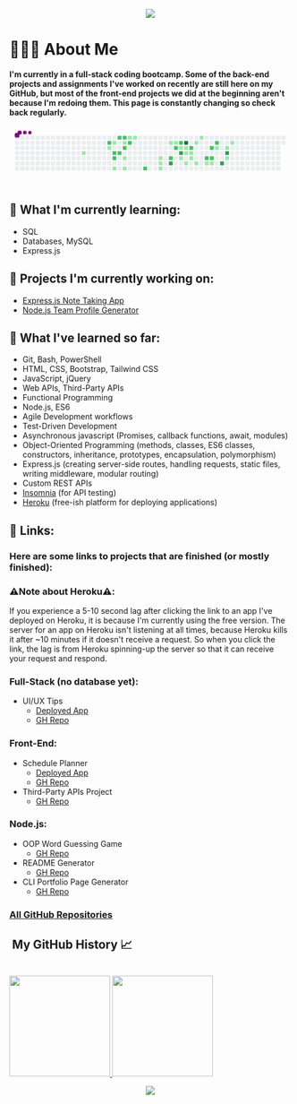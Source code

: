 <p align="center">
  <img src="https://capsule-render.vercel.app/api?&animation=fadeIn&type=waving&color=0:2BC2D2,100:060621&height=200"/>
</p>
<!-- 
<h1 align="center">
  
</h1> -->



# 👨🏻‍💻 About Me

<b>I'm currently in a full-stack coding bootcamp. Some of the back-end projects and assignments I've worked on recently are still here on my GitHub, but most of the front-end projects we did at the beginning aren't because I'm redoing them. This page is constantly changing so check back regularly.
</b>

<svg viewBox="-16 -32 880 192" width="880" height="192" xmlns="http://www.w3.org/2000/svg"><desc>Generated with https://github.com/Platane/snk</desc><style>@keyframes c0{6.93%{fill:var(--c1)}6.95%,to{fill:var(--ce)}}@keyframes c1{57.13%{fill:var(--c2)}57.15%,to{fill:var(--ce)}}@keyframes c2{9.38%{fill:var(--c1)}9.4%,to{fill:var(--ce)}}@keyframes c3{10.19%{fill:var(--c1)}10.21%,to{fill:var(--ce)}}@keyframes c4{58.36%{fill:var(--c2)}58.38%,to{fill:var(--ce)}}@keyframes c5{61.21%{fill:var(--c2)}61.23%,to{fill:var(--ce)}}@keyframes c6{17.13%{fill:var(--c1)}17.15%,to{fill:var(--ce)}}@keyframes c7{55.91%{fill:var(--c2)}55.93%,to{fill:var(--ce)}}@keyframes c8{58.77%{fill:var(--c2)}58.79%,to{fill:var(--ce)}}@keyframes c9{55.5%{fill:var(--c2)}55.52%,to{fill:var(--ce)}}@keyframes ca{54.28%{fill:var(--c1)}54.3%,to{fill:var(--ce)}}@keyframes cb{59.58%{fill:var(--c2)}59.6%,to{fill:var(--ce)}}@keyframes cc{15.5%{fill:var(--c1)}15.52%,to{fill:var(--ce)}}@keyframes cd{16.32%{fill:var(--c1)}16.34%,to{fill:var(--ce)}}@keyframes ce{12.64%{fill:var(--c1)}12.66%,to{fill:var(--ce)}}@keyframes cf{54.68%{fill:var(--c2)}54.7%,to{fill:var(--ce)}}@keyframes cg{13.05%{fill:var(--c1)}13.07%,to{fill:var(--ce)}}@keyframes ch{64.48%{fill:var(--c2)}64.5%,to{fill:var(--ce)}}@keyframes ci{21.62%{fill:var(--c1)}21.64%,to{fill:var(--ce)}}@keyframes cj{21.21%{fill:var(--c1)}21.23%,to{fill:var(--ce)}}@keyframes ck{23.26%{fill:var(--c1)}23.28%,to{fill:var(--ce)}}@keyframes cl{42.44%{fill:var(--c1)}42.46%,to{fill:var(--ce)}}@keyframes cm{67.34%{fill:var(--c2)}67.36%,to{fill:var(--ce)}}@keyframes cn{82.44%{fill:var(--c3)}82.46%,to{fill:var(--ce)}}@keyframes co{42.03%{fill:var(--c1)}42.05%,to{fill:var(--ce)}}@keyframes cp{68.56%{fill:var(--c2)}68.58%,to{fill:var(--ce)}}@keyframes cq{46.52%{fill:var(--c2)}46.54%,to{fill:var(--ce)}}@keyframes cr{46.11%{fill:var(--c1)}46.13%,to{fill:var(--ce)}}@keyframes cs{80.81%{fill:var(--c3)}80.83%,to{fill:var(--ce)}}@keyframes ct{28.15%{fill:var(--c1)}28.17%,to{fill:var(--ce)}}@keyframes cu{85.3%{fill:var(--c4)}85.32%,to{fill:var(--ce)}}@keyframes cv{45.7%{fill:var(--c1)}45.72%,to{fill:var(--ce)}}@keyframes cw{27.34%{fill:var(--c1)}27.36%,to{fill:var(--ce)}}@keyframes cx{25.7%{fill:var(--c1)}25.72%,to{fill:var(--ce)}}@keyframes cy{69.79%{fill:var(--c2)}69.81%,to{fill:var(--ce)}}@keyframes cz{26.93%{fill:var(--c1)}26.95%,to{fill:var(--ce)}}@keyframes c10{26.52%{fill:var(--c1)}26.54%,to{fill:var(--ce)}}@keyframes c11{39.58%{fill:var(--c1)}39.6%,to{fill:var(--ce)}}@keyframes c12{29.79%{fill:var(--c1)}29.81%,to{fill:var(--ce)}}@keyframes c13{38.77%{fill:var(--c1)}38.79%,to{fill:var(--ce)}}@keyframes c14{74.28%{fill:var(--c2)}74.3%,to{fill:var(--ce)}}@keyframes c15{30.6%{fill:var(--c1)}30.62%,to{fill:var(--ce)}}@keyframes c16{71.42%{fill:var(--c2)}71.44%,to{fill:var(--ce)}}@keyframes c17{73.87%{fill:var(--c2)}73.89%,to{fill:var(--ce)}}@keyframes c18{31.01%{fill:var(--c1)}31.03%,to{fill:var(--ce)}}@keyframes c19{72.23%{fill:var(--c2)}72.25%,to{fill:var(--ce)}}@keyframes c1a{35.91%{fill:var(--c1)}35.93%,to{fill:var(--ce)}}@keyframes c1b{75.91%{fill:var(--c3)}75.93%,to{fill:var(--ce)}}@keyframes c1c{35.09%{fill:var(--c1)}35.11%,to{fill:var(--ce)}}@keyframes c1d{77.13%{fill:var(--c3)}77.15%,to{fill:var(--ce)}}@keyframes c1e{32.64%{fill:var(--c1)}32.66%,to{fill:var(--ce)}}@keyframes c1f{34.28%{fill:var(--c1)}34.3%,to{fill:var(--ce)}}@keyframes u0{6.93%{transform:scale(0,1)}6.95%,9.38%{transform:scale(.03,1)}10.19%,9.4%{transform:scale(.07,1)}10.21%,12.64%{transform:scale(.1,1)}12.66%,13.05%{transform:scale(.14,1)}13.07%,15.5%{transform:scale(.17,1)}15.52%,16.32%{transform:scale(.21,1)}16.34%,17.13%{transform:scale(.24,1)}17.15%,21.21%{transform:scale(.28,1)}21.23%,21.62%{transform:scale(.31,1)}21.64%,23.26%{transform:scale(.34,1)}23.28%,25.7%{transform:scale(.38,1)}25.72%,26.52%{transform:scale(.41,1)}26.54%,26.93%{transform:scale(.45,1)}26.95%,27.34%{transform:scale(.48,1)}27.36%,28.15%{transform:scale(.52,1)}28.17%,29.79%{transform:scale(.55,1)}29.81%,30.6%{transform:scale(.59,1)}30.62%,31.01%{transform:scale(.62,1)}31.03%,32.64%{transform:scale(.66,1)}32.66%,34.28%{transform:scale(.69,1)}34.3%,35.09%{transform:scale(.72,1)}35.11%,35.91%{transform:scale(.76,1)}35.93%,38.77%{transform:scale(.79,1)}38.79%,39.58%{transform:scale(.83,1)}39.6%,42.03%{transform:scale(.86,1)}42.05%,42.44%{transform:scale(.9,1)}42.46%,45.7%{transform:scale(.93,1)}45.72%,46.11%{transform:scale(.97,1)}46.13%,to{transform:scale(1,1)}}@keyframes u1{46.52%{transform:scale(0,1)}46.54%,to{transform:scale(1,1)}}@keyframes u2{54.28%{transform:scale(0,1)}54.3%,to{transform:scale(1,1)}}@keyframes u3{54.68%{transform:scale(0,1)}54.7%,55.5%{transform:scale(.06,1)}55.52%,55.91%{transform:scale(.13,1)}55.93%,57.13%{transform:scale(.19,1)}57.15%,58.36%{transform:scale(.25,1)}58.38%,58.77%{transform:scale(.31,1)}58.79%,59.58%{transform:scale(.38,1)}59.6%,61.21%{transform:scale(.44,1)}61.23%,64.48%{transform:scale(.5,1)}64.5%,67.34%{transform:scale(.56,1)}67.36%,68.56%{transform:scale(.63,1)}68.58%,69.79%{transform:scale(.69,1)}69.81%,71.42%{transform:scale(.75,1)}71.44%,72.23%{transform:scale(.81,1)}72.25%,73.87%{transform:scale(.88,1)}73.89%,74.28%{transform:scale(.94,1)}74.3%,to{transform:scale(1,1)}}@keyframes u4{75.91%{transform:scale(0,1)}75.93%,77.13%{transform:scale(.25,1)}77.15%,80.81%{transform:scale(.5,1)}80.83%,82.44%{transform:scale(.75,1)}82.46%,to{transform:scale(1,1)}}@keyframes u5{85.3%{transform:scale(0,1)}85.32%,to{transform:scale(1,1)}}@keyframes s0{0%,99.59%{transform:translate(0,-16px)}.41%{transform:translate(0,0)}5.71%{transform:translate(208px,0)}6.94%{transform:translate(208px,48px)}8.98%{transform:translate(288px,48px)}9.39%{transform:translate(288px,32px)}60.41%,9.8%{transform:translate(304px,32px)}11.02%,52.65%{transform:translate(304px,-16px)}12.24%,51.43%{transform:translate(352px,-16px)}12.65%,51.02%,55.1%{transform:translate(352px,0)}13.06%,50.61%{transform:translate(368px,0)}13.88%{transform:translate(368px,32px)}14.29%{transform:translate(352px,32px)}14.69%{transform:translate(352px,48px)}15.1%,59.18%{transform:translate(336px,48px)}16.33%{transform:translate(336px,96px)}17.14%{transform:translate(304px,96px)}17.55%{transform:translate(304px,80px)}21.22%,22.86%{transform:translate(448px,80px)}21.63%{transform:translate(448px,64px)}22.04%,66.94%{transform:translate(464px,64px)}22.45%{transform:translate(464px,80px)}23.27%{transform:translate(448px,96px)}25.31%{transform:translate(528px,96px)}26.12%,27.76%,44.9%{transform:translate(528px,64px)}26.53%{transform:translate(544px,64px)}26.94%{transform:translate(544px,48px)}27.35%{transform:translate(528px,48px)}28.16%{transform:translate(512px,64px)}28.57%{transform:translate(512px,80px)}31.43%{transform:translate(624px,80px)}31.84%{transform:translate(624px,64px)}33.06%{transform:translate(672px,64px)}34.29%{transform:translate(672px,16px)}34.69%{transform:translate(656px,16px)}35.1%{transform:translate(656px,32px)}35.92%,71.84%{transform:translate(624px,32px)}36.33%{transform:translate(624px,48px)}37.14%{transform:translate(592px,48px)}38.37%{transform:translate(592px,0)}39.18%{transform:translate(560px,0)}39.59%{transform:translate(560px,16px)}40%{transform:translate(544px,16px)}40.41%{transform:translate(544px,0)}41.63%{transform:translate(496px,0)}42.04%{transform:translate(496px,16px)}42.45%{transform:translate(480px,16px)}43.27%,81.63%{transform:translate(480px,48px)}43.67%{transform:translate(496px,48px)}44.08%,67.76%{transform:translate(496px,64px)}45.71%{transform:translate(528px,32px)}46.12%{transform:translate(512px,32px)}46.53%{transform:translate(512px,16px)}50.2%{transform:translate(368px,16px)}53.47%,57.55%{transform:translate(304px,16px)}54.69%{transform:translate(352px,16px)}56.73%{transform:translate(288px,0)}57.14%{transform:translate(288px,16px)}58.37%{transform:translate(304px,48px)}59.59%{transform:translate(336px,32px)}61.22%{transform:translate(304px,64px)}63.67%{transform:translate(400px,64px)}64.49%{transform:translate(400px,96px)}66.12%{transform:translate(464px,96px)}68.57%{transform:translate(496px,32px)}72.24%{transform:translate(624px,16px)}72.65%{transform:translate(608px,16px)}73.88%{transform:translate(608px,64px)}74.29%{transform:translate(592px,64px)}74.69%{transform:translate(592px,80px)}76.33%{transform:translate(656px,80px)}77.14%{transform:translate(656px,48px)}82.45%{transform:translate(480px,80px)}83.67%{transform:translate(528px,80px)}85.31%{transform:translate(528px,16px)}97.14%{transform:translate(64px,16px)}97.55%{transform:translate(64px,0)}97.96%{transform:translate(48px,0)}98.37%{transform:translate(48px,-16px)}}@keyframes s1{0%,99.59%{transform:translate(16px,-16px)}.41%{transform:translate(0,-16px)}.82%{transform:translate(0,0)}6.12%{transform:translate(208px,0)}7.35%{transform:translate(208px,48px)}9.39%{transform:translate(288px,48px)}9.8%{transform:translate(288px,32px)}10.2%,60.82%{transform:translate(304px,32px)}11.43%,53.06%{transform:translate(304px,-16px)}12.65%,51.84%{transform:translate(352px,-16px)}13.06%,51.43%,55.51%{transform:translate(352px,0)}13.47%,51.02%{transform:translate(368px,0)}14.29%{transform:translate(368px,32px)}14.69%{transform:translate(352px,32px)}15.1%{transform:translate(352px,48px)}15.51%,59.59%{transform:translate(336px,48px)}16.73%{transform:translate(336px,96px)}17.55%{transform:translate(304px,96px)}17.96%{transform:translate(304px,80px)}21.63%,23.27%{transform:translate(448px,80px)}22.04%{transform:translate(448px,64px)}22.45%,67.35%{transform:translate(464px,64px)}22.86%{transform:translate(464px,80px)}23.67%{transform:translate(448px,96px)}25.71%{transform:translate(528px,96px)}26.53%,28.16%,45.31%{transform:translate(528px,64px)}26.94%{transform:translate(544px,64px)}27.35%{transform:translate(544px,48px)}27.76%{transform:translate(528px,48px)}28.57%{transform:translate(512px,64px)}28.98%{transform:translate(512px,80px)}31.84%{transform:translate(624px,80px)}32.24%{transform:translate(624px,64px)}33.47%{transform:translate(672px,64px)}34.69%{transform:translate(672px,16px)}35.1%{transform:translate(656px,16px)}35.51%{transform:translate(656px,32px)}36.33%,72.24%{transform:translate(624px,32px)}36.73%{transform:translate(624px,48px)}37.55%{transform:translate(592px,48px)}38.78%{transform:translate(592px,0)}39.59%{transform:translate(560px,0)}40%{transform:translate(560px,16px)}40.41%{transform:translate(544px,16px)}40.82%{transform:translate(544px,0)}42.04%{transform:translate(496px,0)}42.45%{transform:translate(496px,16px)}42.86%{transform:translate(480px,16px)}43.67%,82.04%{transform:translate(480px,48px)}44.08%{transform:translate(496px,48px)}44.49%,68.16%{transform:translate(496px,64px)}46.12%{transform:translate(528px,32px)}46.53%{transform:translate(512px,32px)}46.94%{transform:translate(512px,16px)}50.61%{transform:translate(368px,16px)}53.88%,57.96%{transform:translate(304px,16px)}55.1%{transform:translate(352px,16px)}57.14%{transform:translate(288px,0)}57.55%{transform:translate(288px,16px)}58.78%{transform:translate(304px,48px)}60%{transform:translate(336px,32px)}61.63%{transform:translate(304px,64px)}64.08%{transform:translate(400px,64px)}64.9%{transform:translate(400px,96px)}66.53%{transform:translate(464px,96px)}68.98%{transform:translate(496px,32px)}72.65%{transform:translate(624px,16px)}73.06%{transform:translate(608px,16px)}74.29%{transform:translate(608px,64px)}74.69%{transform:translate(592px,64px)}75.1%{transform:translate(592px,80px)}76.73%{transform:translate(656px,80px)}77.55%{transform:translate(656px,48px)}82.86%{transform:translate(480px,80px)}84.08%{transform:translate(528px,80px)}85.71%{transform:translate(528px,16px)}97.55%{transform:translate(64px,16px)}97.96%{transform:translate(64px,0)}98.37%{transform:translate(48px,0)}98.78%{transform:translate(48px,-16px)}}@keyframes s2{0%,99.59%{transform:translate(32px,-16px)}.82%{transform:translate(0,-16px)}1.22%{transform:translate(0,0)}6.53%{transform:translate(208px,0)}7.76%{transform:translate(208px,48px)}9.8%{transform:translate(288px,48px)}10.2%{transform:translate(288px,32px)}10.61%,61.22%{transform:translate(304px,32px)}11.84%,53.47%{transform:translate(304px,-16px)}13.06%,52.24%{transform:translate(352px,-16px)}13.47%,51.84%,55.92%{transform:translate(352px,0)}13.88%,51.43%{transform:translate(368px,0)}14.69%{transform:translate(368px,32px)}15.1%{transform:translate(352px,32px)}15.51%{transform:translate(352px,48px)}15.92%,60%{transform:translate(336px,48px)}17.14%{transform:translate(336px,96px)}17.96%{transform:translate(304px,96px)}18.37%{transform:translate(304px,80px)}22.04%,23.67%{transform:translate(448px,80px)}22.45%{transform:translate(448px,64px)}22.86%,67.76%{transform:translate(464px,64px)}23.27%{transform:translate(464px,80px)}24.08%{transform:translate(448px,96px)}26.12%{transform:translate(528px,96px)}26.94%,28.57%,45.71%{transform:translate(528px,64px)}27.35%{transform:translate(544px,64px)}27.76%{transform:translate(544px,48px)}28.16%{transform:translate(528px,48px)}28.98%{transform:translate(512px,64px)}29.39%{transform:translate(512px,80px)}32.24%{transform:translate(624px,80px)}32.65%{transform:translate(624px,64px)}33.88%{transform:translate(672px,64px)}35.1%{transform:translate(672px,16px)}35.51%{transform:translate(656px,16px)}35.92%{transform:translate(656px,32px)}36.73%,72.65%{transform:translate(624px,32px)}37.14%{transform:translate(624px,48px)}37.96%{transform:translate(592px,48px)}39.18%{transform:translate(592px,0)}40%{transform:translate(560px,0)}40.41%{transform:translate(560px,16px)}40.82%{transform:translate(544px,16px)}41.22%{transform:translate(544px,0)}42.45%{transform:translate(496px,0)}42.86%{transform:translate(496px,16px)}43.27%{transform:translate(480px,16px)}44.08%,82.45%{transform:translate(480px,48px)}44.49%{transform:translate(496px,48px)}44.9%,68.57%{transform:translate(496px,64px)}46.53%{transform:translate(528px,32px)}46.94%{transform:translate(512px,32px)}47.35%{transform:translate(512px,16px)}51.02%{transform:translate(368px,16px)}54.29%,58.37%{transform:translate(304px,16px)}55.51%{transform:translate(352px,16px)}57.55%{transform:translate(288px,0)}57.96%{transform:translate(288px,16px)}59.18%{transform:translate(304px,48px)}60.41%{transform:translate(336px,32px)}62.04%{transform:translate(304px,64px)}64.49%{transform:translate(400px,64px)}65.31%{transform:translate(400px,96px)}66.94%{transform:translate(464px,96px)}69.39%{transform:translate(496px,32px)}73.06%{transform:translate(624px,16px)}73.47%{transform:translate(608px,16px)}74.69%{transform:translate(608px,64px)}75.1%{transform:translate(592px,64px)}75.51%{transform:translate(592px,80px)}77.14%{transform:translate(656px,80px)}77.96%{transform:translate(656px,48px)}83.27%{transform:translate(480px,80px)}84.49%{transform:translate(528px,80px)}86.12%{transform:translate(528px,16px)}97.96%{transform:translate(64px,16px)}98.37%{transform:translate(64px,0)}98.78%{transform:translate(48px,0)}99.18%{transform:translate(48px,-16px)}}@keyframes s3{0%,99.59%{transform:translate(48px,-16px)}1.22%{transform:translate(0,-16px)}1.63%{transform:translate(0,0)}6.94%{transform:translate(208px,0)}8.16%{transform:translate(208px,48px)}10.2%{transform:translate(288px,48px)}10.61%{transform:translate(288px,32px)}11.02%,61.63%{transform:translate(304px,32px)}12.24%,53.88%{transform:translate(304px,-16px)}13.47%,52.65%{transform:translate(352px,-16px)}13.88%,52.24%,56.33%{transform:translate(352px,0)}14.29%,51.84%{transform:translate(368px,0)}15.1%{transform:translate(368px,32px)}15.51%{transform:translate(352px,32px)}15.92%{transform:translate(352px,48px)}16.33%,60.41%{transform:translate(336px,48px)}17.55%{transform:translate(336px,96px)}18.37%{transform:translate(304px,96px)}18.78%{transform:translate(304px,80px)}22.45%,24.08%{transform:translate(448px,80px)}22.86%{transform:translate(448px,64px)}23.27%,68.16%{transform:translate(464px,64px)}23.67%{transform:translate(464px,80px)}24.49%{transform:translate(448px,96px)}26.53%{transform:translate(528px,96px)}27.35%,28.98%,46.12%{transform:translate(528px,64px)}27.76%{transform:translate(544px,64px)}28.16%{transform:translate(544px,48px)}28.57%{transform:translate(528px,48px)}29.39%{transform:translate(512px,64px)}29.8%{transform:translate(512px,80px)}32.65%{transform:translate(624px,80px)}33.06%{transform:translate(624px,64px)}34.29%{transform:translate(672px,64px)}35.51%{transform:translate(672px,16px)}35.92%{transform:translate(656px,16px)}36.33%{transform:translate(656px,32px)}37.14%,73.06%{transform:translate(624px,32px)}37.55%{transform:translate(624px,48px)}38.37%{transform:translate(592px,48px)}39.59%{transform:translate(592px,0)}40.41%{transform:translate(560px,0)}40.82%{transform:translate(560px,16px)}41.22%{transform:translate(544px,16px)}41.63%{transform:translate(544px,0)}42.86%{transform:translate(496px,0)}43.27%{transform:translate(496px,16px)}43.67%{transform:translate(480px,16px)}44.49%,82.86%{transform:translate(480px,48px)}44.9%{transform:translate(496px,48px)}45.31%,68.98%{transform:translate(496px,64px)}46.94%{transform:translate(528px,32px)}47.35%{transform:translate(512px,32px)}47.76%{transform:translate(512px,16px)}51.43%{transform:translate(368px,16px)}54.69%,58.78%{transform:translate(304px,16px)}55.92%{transform:translate(352px,16px)}57.96%{transform:translate(288px,0)}58.37%{transform:translate(288px,16px)}59.59%{transform:translate(304px,48px)}60.82%{transform:translate(336px,32px)}62.45%{transform:translate(304px,64px)}64.9%{transform:translate(400px,64px)}65.71%{transform:translate(400px,96px)}67.35%{transform:translate(464px,96px)}69.8%{transform:translate(496px,32px)}73.47%{transform:translate(624px,16px)}73.88%{transform:translate(608px,16px)}75.1%{transform:translate(608px,64px)}75.51%{transform:translate(592px,64px)}75.92%{transform:translate(592px,80px)}77.55%{transform:translate(656px,80px)}78.37%{transform:translate(656px,48px)}83.67%{transform:translate(480px,80px)}84.9%{transform:translate(528px,80px)}86.53%{transform:translate(528px,16px)}98.37%{transform:translate(64px,16px)}98.78%{transform:translate(64px,0)}99.18%{transform:translate(48px,0)}}:root{--cb:#1b1f230a;--cs:purple;--ce:#ebedf0;--c0:#ebedf0;--c1:#9be9a8;--c2:#40c463;--c3:#30a14e;--c4:#216e39}@media (prefers-color-scheme:dark){:root{--cb:#1b1f230a;--cs:purple;--ce:#161b22;--c1:#01311f;--c2:#034525;--c3:#0f6d31;--c4:#00c647}}.c{shape-rendering:geometricPrecision;fill:var(--ce);stroke-width:1px;stroke:var(--cb);animation:none 24500ms linear infinite}.c.c0{fill:var(--c1);animation-name:c0}.c.c1{fill:var(--c2);animation-name:c1}.c.c2,.c.c3{fill:var(--c1);animation-name:c2}.c.c3{animation-name:c3}.c.c4,.c.c5{fill:var(--c2);animation-name:c4}.c.c5{animation-name:c5}.c.c6{fill:var(--c1);animation-name:c6}.c.c7,.c.c8,.c.c9{fill:var(--c2);animation-name:c7}.c.c8,.c.c9{animation-name:c8}.c.c9{animation-name:c9}.c.ca{fill:var(--c1);animation-name:ca}.c.cb{fill:var(--c2);animation-name:cb}.c.cc,.c.cd,.c.ce{fill:var(--c1);animation-name:cc}.c.cd,.c.ce{animation-name:cd}.c.ce{animation-name:ce}.c.cf{fill:var(--c2);animation-name:cf}.c.cg{fill:var(--c1);animation-name:cg}.c.ch{fill:var(--c2);animation-name:ch}.c.ci{fill:var(--c1);animation-name:ci}.c.cj,.c.ck,.c.cl{fill:var(--c1);animation-name:cj}.c.ck,.c.cl{animation-name:ck}.c.cl{animation-name:cl}.c.cm{fill:var(--c2);animation-name:cm}.c.cn{fill:var(--c3);animation-name:cn}.c.co{fill:var(--c1);animation-name:co}.c.cp,.c.cq{fill:var(--c2);animation-name:cp}.c.cq{animation-name:cq}.c.cr{fill:var(--c1);animation-name:cr}.c.cs{fill:var(--c3);animation-name:cs}.c.ct{fill:var(--c1);animation-name:ct}.c.cu{fill:var(--c4);animation-name:cu}.c.cv,.c.cw,.c.cx{fill:var(--c1);animation-name:cv}.c.cw,.c.cx{animation-name:cw}.c.cx{animation-name:cx}.c.cy{fill:var(--c2);animation-name:cy}.c.c10,.c.cz{fill:var(--c1);animation-name:cz}.c.c10{animation-name:c10}.c.c11,.c.c12,.c.c13{fill:var(--c1);animation-name:c11}.c.c12,.c.c13{animation-name:c12}.c.c13{animation-name:c13}.c.c14{fill:var(--c2);animation-name:c14}.c.c15{fill:var(--c1);animation-name:c15}.c.c16,.c.c17{fill:var(--c2);animation-name:c16}.c.c17{animation-name:c17}.c.c18{fill:var(--c1);animation-name:c18}.c.c19{fill:var(--c2);animation-name:c19}.c.c1a{fill:var(--c1);animation-name:c1a}.c.c1b{fill:var(--c3);animation-name:c1b}.c.c1c{fill:var(--c1);animation-name:c1c}.c.c1d{fill:var(--c3);animation-name:c1d}.c.c1e,.c.c1f{fill:var(--c1);animation-name:c1e}.c.c1f{animation-name:c1f}.s,.u{animation:none linear 24500ms infinite}.u,.u.u0{transform-origin:0 0}.u{transform:scale(0,1)}.u.u0{fill:var(--c1);animation-name:u0}.u.u1{fill:var(--c2);animation-name:u1;transform-origin:472.9px 0}.u.u2{fill:var(--c1);animation-name:u2;transform-origin:489.2px 0}.u.u3{fill:var(--c2);animation-name:u3;transform-origin:505.5px 0}.u.u4{fill:var(--c3);animation-name:u4;transform-origin:766.5px 0}.u.u5{fill:var(--c4);animation-name:u5;transform-origin:831.7px 0}.s{shape-rendering:geometricPrecision;fill:var(--cs)}.s.s0{transform:translate(0,-16px);animation-name:s0}.s.s1{transform:translate(16px,-16px);animation-name:s1}.s.s2{transform:translate(32px,-16px);animation-name:s2}.s.s3{transform:translate(48px,-16px);animation-name:s3}</style><rect class="c" x="2" y="2" rx="2" ry="2" width="12" height="12"/><rect class="c" x="2" y="18" rx="2" ry="2" width="12" height="12"/><rect class="c" x="2" y="34" rx="2" ry="2" width="12" height="12"/><rect class="c" x="2" y="50" rx="2" ry="2" width="12" height="12"/><rect class="c" x="2" y="66" rx="2" ry="2" width="12" height="12"/><rect class="c" x="2" y="82" rx="2" ry="2" width="12" height="12"/><rect class="c" x="2" y="98" rx="2" ry="2" width="12" height="12"/><rect class="c" x="18" y="2" rx="2" ry="2" width="12" height="12"/><rect class="c" x="18" y="18" rx="2" ry="2" width="12" height="12"/><rect class="c" x="18" y="34" rx="2" ry="2" width="12" height="12"/><rect class="c" x="18" y="50" rx="2" ry="2" width="12" height="12"/><rect class="c" x="18" y="66" rx="2" ry="2" width="12" height="12"/><rect class="c" x="18" y="82" rx="2" ry="2" width="12" height="12"/><rect class="c" x="18" y="98" rx="2" ry="2" width="12" height="12"/><rect class="c" x="34" y="2" rx="2" ry="2" width="12" height="12"/><rect class="c" x="34" y="18" rx="2" ry="2" width="12" height="12"/><rect class="c" x="34" y="34" rx="2" ry="2" width="12" height="12"/><rect class="c" x="34" y="50" rx="2" ry="2" width="12" height="12"/><rect class="c" x="34" y="66" rx="2" ry="2" width="12" height="12"/><rect class="c" x="34" y="82" rx="2" ry="2" width="12" height="12"/><rect class="c" x="34" y="98" rx="2" ry="2" width="12" height="12"/><rect class="c" x="50" y="2" rx="2" ry="2" width="12" height="12"/><rect class="c" x="50" y="18" rx="2" ry="2" width="12" height="12"/><rect class="c" x="50" y="34" rx="2" ry="2" width="12" height="12"/><rect class="c" x="50" y="50" rx="2" ry="2" width="12" height="12"/><rect class="c" x="50" y="66" rx="2" ry="2" width="12" height="12"/><rect class="c" x="50" y="82" rx="2" ry="2" width="12" height="12"/><rect class="c" x="50" y="98" rx="2" ry="2" width="12" height="12"/><rect class="c" x="66" y="2" rx="2" ry="2" width="12" height="12"/><rect class="c" x="66" y="18" rx="2" ry="2" width="12" height="12"/><rect class="c" x="66" y="34" rx="2" ry="2" width="12" height="12"/><rect class="c" x="66" y="50" rx="2" ry="2" width="12" height="12"/><rect class="c" x="66" y="66" rx="2" ry="2" width="12" height="12"/><rect class="c" x="66" y="82" rx="2" ry="2" width="12" height="12"/><rect class="c" x="66" y="98" rx="2" ry="2" width="12" height="12"/><rect class="c" x="82" y="2" rx="2" ry="2" width="12" height="12"/><rect class="c" x="82" y="18" rx="2" ry="2" width="12" height="12"/><rect class="c" x="82" y="34" rx="2" ry="2" width="12" height="12"/><rect class="c" x="82" y="50" rx="2" ry="2" width="12" height="12"/><rect class="c" x="82" y="66" rx="2" ry="2" width="12" height="12"/><rect class="c" x="82" y="82" rx="2" ry="2" width="12" height="12"/><rect class="c" x="82" y="98" rx="2" ry="2" width="12" height="12"/><rect class="c" x="98" y="2" rx="2" ry="2" width="12" height="12"/><rect class="c" x="98" y="18" rx="2" ry="2" width="12" height="12"/><rect class="c" x="98" y="34" rx="2" ry="2" width="12" height="12"/><rect class="c" x="98" y="50" rx="2" ry="2" width="12" height="12"/><rect class="c" x="98" y="66" rx="2" ry="2" width="12" height="12"/><rect class="c" x="98" y="82" rx="2" ry="2" width="12" height="12"/><rect class="c" x="98" y="98" rx="2" ry="2" width="12" height="12"/><rect class="c" x="114" y="2" rx="2" ry="2" width="12" height="12"/><rect class="c" x="114" y="18" rx="2" ry="2" width="12" height="12"/><rect class="c" x="114" y="34" rx="2" ry="2" width="12" height="12"/><rect class="c" x="114" y="50" rx="2" ry="2" width="12" height="12"/><rect class="c" x="114" y="66" rx="2" ry="2" width="12" height="12"/><rect class="c" x="114" y="82" rx="2" ry="2" width="12" height="12"/><rect class="c" x="114" y="98" rx="2" ry="2" width="12" height="12"/><rect class="c" x="130" y="2" rx="2" ry="2" width="12" height="12"/><rect class="c" x="130" y="18" rx="2" ry="2" width="12" height="12"/><rect class="c" x="130" y="34" rx="2" ry="2" width="12" height="12"/><rect class="c" x="130" y="50" rx="2" ry="2" width="12" height="12"/><rect class="c" x="130" y="66" rx="2" ry="2" width="12" height="12"/><rect class="c" x="130" y="82" rx="2" ry="2" width="12" height="12"/><rect class="c" x="130" y="98" rx="2" ry="2" width="12" height="12"/><rect class="c" x="146" y="2" rx="2" ry="2" width="12" height="12"/><rect class="c" x="146" y="18" rx="2" ry="2" width="12" height="12"/><rect class="c" x="146" y="34" rx="2" ry="2" width="12" height="12"/><rect class="c" x="146" y="50" rx="2" ry="2" width="12" height="12"/><rect class="c" x="146" y="66" rx="2" ry="2" width="12" height="12"/><rect class="c" x="146" y="82" rx="2" ry="2" width="12" height="12"/><rect class="c" x="146" y="98" rx="2" ry="2" width="12" height="12"/><rect class="c" x="162" y="2" rx="2" ry="2" width="12" height="12"/><rect class="c" x="162" y="18" rx="2" ry="2" width="12" height="12"/><rect class="c" x="162" y="34" rx="2" ry="2" width="12" height="12"/><rect class="c" x="162" y="50" rx="2" ry="2" width="12" height="12"/><rect class="c" x="162" y="66" rx="2" ry="2" width="12" height="12"/><rect class="c" x="162" y="82" rx="2" ry="2" width="12" height="12"/><rect class="c" x="162" y="98" rx="2" ry="2" width="12" height="12"/><rect class="c" x="178" y="2" rx="2" ry="2" width="12" height="12"/><rect class="c" x="178" y="18" rx="2" ry="2" width="12" height="12"/><rect class="c" x="178" y="34" rx="2" ry="2" width="12" height="12"/><rect class="c" x="178" y="50" rx="2" ry="2" width="12" height="12"/><rect class="c" x="178" y="66" rx="2" ry="2" width="12" height="12"/><rect class="c" x="178" y="82" rx="2" ry="2" width="12" height="12"/><rect class="c" x="178" y="98" rx="2" ry="2" width="12" height="12"/><rect class="c" x="194" y="2" rx="2" ry="2" width="12" height="12"/><rect class="c" x="194" y="18" rx="2" ry="2" width="12" height="12"/><rect class="c" x="194" y="34" rx="2" ry="2" width="12" height="12"/><rect class="c" x="194" y="50" rx="2" ry="2" width="12" height="12"/><rect class="c" x="194" y="66" rx="2" ry="2" width="12" height="12"/><rect class="c" x="194" y="82" rx="2" ry="2" width="12" height="12"/><rect class="c" x="194" y="98" rx="2" ry="2" width="12" height="12"/><rect class="c" x="210" y="2" rx="2" ry="2" width="12" height="12"/><rect class="c" x="210" y="18" rx="2" ry="2" width="12" height="12"/><rect class="c" x="210" y="34" rx="2" ry="2" width="12" height="12"/><rect class="c c0" x="210" y="50" rx="2" ry="2" width="12" height="12"/><rect class="c" x="210" y="66" rx="2" ry="2" width="12" height="12"/><rect class="c" x="210" y="82" rx="2" ry="2" width="12" height="12"/><rect class="c" x="210" y="98" rx="2" ry="2" width="12" height="12"/><rect class="c" x="226" y="2" rx="2" ry="2" width="12" height="12"/><rect class="c" x="226" y="18" rx="2" ry="2" width="12" height="12"/><rect class="c" x="226" y="34" rx="2" ry="2" width="12" height="12"/><rect class="c" x="226" y="50" rx="2" ry="2" width="12" height="12"/><rect class="c" x="226" y="66" rx="2" ry="2" width="12" height="12"/><rect class="c" x="226" y="82" rx="2" ry="2" width="12" height="12"/><rect class="c" x="226" y="98" rx="2" ry="2" width="12" height="12"/><rect class="c" x="242" y="2" rx="2" ry="2" width="12" height="12"/><rect class="c" x="242" y="18" rx="2" ry="2" width="12" height="12"/><rect class="c" x="242" y="34" rx="2" ry="2" width="12" height="12"/><rect class="c" x="242" y="50" rx="2" ry="2" width="12" height="12"/><rect class="c" x="242" y="66" rx="2" ry="2" width="12" height="12"/><rect class="c" x="242" y="82" rx="2" ry="2" width="12" height="12"/><rect class="c" x="242" y="98" rx="2" ry="2" width="12" height="12"/><rect class="c" x="258" y="2" rx="2" ry="2" width="12" height="12"/><rect class="c" x="258" y="18" rx="2" ry="2" width="12" height="12"/><rect class="c" x="258" y="34" rx="2" ry="2" width="12" height="12"/><rect class="c" x="258" y="50" rx="2" ry="2" width="12" height="12"/><rect class="c" x="258" y="66" rx="2" ry="2" width="12" height="12"/><rect class="c" x="258" y="82" rx="2" ry="2" width="12" height="12"/><rect class="c" x="258" y="98" rx="2" ry="2" width="12" height="12"/><rect class="c" x="274" y="2" rx="2" ry="2" width="12" height="12"/><rect class="c" x="274" y="18" rx="2" ry="2" width="12" height="12"/><rect class="c" x="274" y="34" rx="2" ry="2" width="12" height="12"/><rect class="c" x="274" y="50" rx="2" ry="2" width="12" height="12"/><rect class="c" x="274" y="66" rx="2" ry="2" width="12" height="12"/><rect class="c" x="274" y="82" rx="2" ry="2" width="12" height="12"/><rect class="c" x="274" y="98" rx="2" ry="2" width="12" height="12"/><rect class="c" x="290" y="2" rx="2" ry="2" width="12" height="12"/><rect class="c c1" x="290" y="18" rx="2" ry="2" width="12" height="12"/><rect class="c c2" x="290" y="34" rx="2" ry="2" width="12" height="12"/><rect class="c" x="290" y="50" rx="2" ry="2" width="12" height="12"/><rect class="c" x="290" y="66" rx="2" ry="2" width="12" height="12"/><rect class="c" x="290" y="82" rx="2" ry="2" width="12" height="12"/><rect class="c" x="290" y="98" rx="2" ry="2" width="12" height="12"/><rect class="c" x="306" y="2" rx="2" ry="2" width="12" height="12"/><rect class="c c3" x="306" y="18" rx="2" ry="2" width="12" height="12"/><rect class="c" x="306" y="34" rx="2" ry="2" width="12" height="12"/><rect class="c c4" x="306" y="50" rx="2" ry="2" width="12" height="12"/><rect class="c c5" x="306" y="66" rx="2" ry="2" width="12" height="12"/><rect class="c" x="306" y="82" rx="2" ry="2" width="12" height="12"/><rect class="c c6" x="306" y="98" rx="2" ry="2" width="12" height="12"/><rect class="c c7" x="322" y="2" rx="2" ry="2" width="12" height="12"/><rect class="c" x="322" y="18" rx="2" ry="2" width="12" height="12"/><rect class="c" x="322" y="34" rx="2" ry="2" width="12" height="12"/><rect class="c c8" x="322" y="50" rx="2" ry="2" width="12" height="12"/><rect class="c" x="322" y="66" rx="2" ry="2" width="12" height="12"/><rect class="c" x="322" y="82" rx="2" ry="2" width="12" height="12"/><rect class="c" x="322" y="98" rx="2" ry="2" width="12" height="12"/><rect class="c c9" x="338" y="2" rx="2" ry="2" width="12" height="12"/><rect class="c ca" x="338" y="18" rx="2" ry="2" width="12" height="12"/><rect class="c cb" x="338" y="34" rx="2" ry="2" width="12" height="12"/><rect class="c" x="338" y="50" rx="2" ry="2" width="12" height="12"/><rect class="c cc" x="338" y="66" rx="2" ry="2" width="12" height="12"/><rect class="c" x="338" y="82" rx="2" ry="2" width="12" height="12"/><rect class="c cd" x="338" y="98" rx="2" ry="2" width="12" height="12"/><rect class="c ce" x="354" y="2" rx="2" ry="2" width="12" height="12"/><rect class="c cf" x="354" y="18" rx="2" ry="2" width="12" height="12"/><rect class="c" x="354" y="34" rx="2" ry="2" width="12" height="12"/><rect class="c" x="354" y="50" rx="2" ry="2" width="12" height="12"/><rect class="c" x="354" y="66" rx="2" ry="2" width="12" height="12"/><rect class="c" x="354" y="82" rx="2" ry="2" width="12" height="12"/><rect class="c" x="354" y="98" rx="2" ry="2" width="12" height="12"/><rect class="c cg" x="370" y="2" rx="2" ry="2" width="12" height="12"/><rect class="c" x="370" y="18" rx="2" ry="2" width="12" height="12"/><rect class="c" x="370" y="34" rx="2" ry="2" width="12" height="12"/><rect class="c" x="370" y="50" rx="2" ry="2" width="12" height="12"/><rect class="c" x="370" y="66" rx="2" ry="2" width="12" height="12"/><rect class="c" x="370" y="82" rx="2" ry="2" width="12" height="12"/><rect class="c" x="370" y="98" rx="2" ry="2" width="12" height="12"/><rect class="c" x="386" y="2" rx="2" ry="2" width="12" height="12"/><rect class="c" x="386" y="18" rx="2" ry="2" width="12" height="12"/><rect class="c" x="386" y="34" rx="2" ry="2" width="12" height="12"/><rect class="c" x="386" y="50" rx="2" ry="2" width="12" height="12"/><rect class="c" x="386" y="66" rx="2" ry="2" width="12" height="12"/><rect class="c" x="386" y="82" rx="2" ry="2" width="12" height="12"/><rect class="c" x="386" y="98" rx="2" ry="2" width="12" height="12"/><rect class="c" x="402" y="2" rx="2" ry="2" width="12" height="12"/><rect class="c" x="402" y="18" rx="2" ry="2" width="12" height="12"/><rect class="c" x="402" y="34" rx="2" ry="2" width="12" height="12"/><rect class="c" x="402" y="50" rx="2" ry="2" width="12" height="12"/><rect class="c" x="402" y="66" rx="2" ry="2" width="12" height="12"/><rect class="c" x="402" y="82" rx="2" ry="2" width="12" height="12"/><rect class="c ch" x="402" y="98" rx="2" ry="2" width="12" height="12"/><rect class="c" x="418" y="2" rx="2" ry="2" width="12" height="12"/><rect class="c" x="418" y="18" rx="2" ry="2" width="12" height="12"/><rect class="c" x="418" y="34" rx="2" ry="2" width="12" height="12"/><rect class="c" x="418" y="50" rx="2" ry="2" width="12" height="12"/><rect class="c" x="418" y="66" rx="2" ry="2" width="12" height="12"/><rect class="c" x="418" y="82" rx="2" ry="2" width="12" height="12"/><rect class="c" x="418" y="98" rx="2" ry="2" width="12" height="12"/><rect class="c" x="434" y="2" rx="2" ry="2" width="12" height="12"/><rect class="c" x="434" y="18" rx="2" ry="2" width="12" height="12"/><rect class="c" x="434" y="34" rx="2" ry="2" width="12" height="12"/><rect class="c" x="434" y="50" rx="2" ry="2" width="12" height="12"/><rect class="c" x="434" y="66" rx="2" ry="2" width="12" height="12"/><rect class="c" x="434" y="82" rx="2" ry="2" width="12" height="12"/><rect class="c" x="434" y="98" rx="2" ry="2" width="12" height="12"/><rect class="c" x="450" y="2" rx="2" ry="2" width="12" height="12"/><rect class="c" x="450" y="18" rx="2" ry="2" width="12" height="12"/><rect class="c" x="450" y="34" rx="2" ry="2" width="12" height="12"/><rect class="c" x="450" y="50" rx="2" ry="2" width="12" height="12"/><rect class="c ci" x="450" y="66" rx="2" ry="2" width="12" height="12"/><rect class="c cj" x="450" y="82" rx="2" ry="2" width="12" height="12"/><rect class="c ck" x="450" y="98" rx="2" ry="2" width="12" height="12"/><rect class="c" x="466" y="2" rx="2" ry="2" width="12" height="12"/><rect class="c" x="466" y="18" rx="2" ry="2" width="12" height="12"/><rect class="c" x="466" y="34" rx="2" ry="2" width="12" height="12"/><rect class="c" x="466" y="50" rx="2" ry="2" width="12" height="12"/><rect class="c" x="466" y="66" rx="2" ry="2" width="12" height="12"/><rect class="c" x="466" y="82" rx="2" ry="2" width="12" height="12"/><rect class="c" x="466" y="98" rx="2" ry="2" width="12" height="12"/><rect class="c" x="482" y="2" rx="2" ry="2" width="12" height="12"/><rect class="c cl" x="482" y="18" rx="2" ry="2" width="12" height="12"/><rect class="c" x="482" y="34" rx="2" ry="2" width="12" height="12"/><rect class="c" x="482" y="50" rx="2" ry="2" width="12" height="12"/><rect class="c cm" x="482" y="66" rx="2" ry="2" width="12" height="12"/><rect class="c cn" x="482" y="82" rx="2" ry="2" width="12" height="12"/><rect class="c" x="482" y="98" rx="2" ry="2" width="12" height="12"/><rect class="c" x="498" y="2" rx="2" ry="2" width="12" height="12"/><rect class="c co" x="498" y="18" rx="2" ry="2" width="12" height="12"/><rect class="c cp" x="498" y="34" rx="2" ry="2" width="12" height="12"/><rect class="c" x="498" y="50" rx="2" ry="2" width="12" height="12"/><rect class="c" x="498" y="66" rx="2" ry="2" width="12" height="12"/><rect class="c" x="498" y="82" rx="2" ry="2" width="12" height="12"/><rect class="c" x="498" y="98" rx="2" ry="2" width="12" height="12"/><rect class="c" x="514" y="2" rx="2" ry="2" width="12" height="12"/><rect class="c cq" x="514" y="18" rx="2" ry="2" width="12" height="12"/><rect class="c cr" x="514" y="34" rx="2" ry="2" width="12" height="12"/><rect class="c cs" x="514" y="50" rx="2" ry="2" width="12" height="12"/><rect class="c ct" x="514" y="66" rx="2" ry="2" width="12" height="12"/><rect class="c" x="514" y="82" rx="2" ry="2" width="12" height="12"/><rect class="c" x="514" y="98" rx="2" ry="2" width="12" height="12"/><rect class="c" x="530" y="2" rx="2" ry="2" width="12" height="12"/><rect class="c cu" x="530" y="18" rx="2" ry="2" width="12" height="12"/><rect class="c cv" x="530" y="34" rx="2" ry="2" width="12" height="12"/><rect class="c cw" x="530" y="50" rx="2" ry="2" width="12" height="12"/><rect class="c" x="530" y="66" rx="2" ry="2" width="12" height="12"/><rect class="c cx" x="530" y="82" rx="2" ry="2" width="12" height="12"/><rect class="c" x="530" y="98" rx="2" ry="2" width="12" height="12"/><rect class="c" x="546" y="2" rx="2" ry="2" width="12" height="12"/><rect class="c" x="546" y="18" rx="2" ry="2" width="12" height="12"/><rect class="c cy" x="546" y="34" rx="2" ry="2" width="12" height="12"/><rect class="c cz" x="546" y="50" rx="2" ry="2" width="12" height="12"/><rect class="c c10" x="546" y="66" rx="2" ry="2" width="12" height="12"/><rect class="c" x="546" y="82" rx="2" ry="2" width="12" height="12"/><rect class="c" x="546" y="98" rx="2" ry="2" width="12" height="12"/><rect class="c" x="562" y="2" rx="2" ry="2" width="12" height="12"/><rect class="c c11" x="562" y="18" rx="2" ry="2" width="12" height="12"/><rect class="c" x="562" y="34" rx="2" ry="2" width="12" height="12"/><rect class="c" x="562" y="50" rx="2" ry="2" width="12" height="12"/><rect class="c" x="562" y="66" rx="2" ry="2" width="12" height="12"/><rect class="c c12" x="562" y="82" rx="2" ry="2" width="12" height="12"/><rect class="c" x="562" y="98" rx="2" ry="2" width="12" height="12"/><rect class="c c13" x="578" y="2" rx="2" ry="2" width="12" height="12"/><rect class="c" x="578" y="18" rx="2" ry="2" width="12" height="12"/><rect class="c" x="578" y="34" rx="2" ry="2" width="12" height="12"/><rect class="c" x="578" y="50" rx="2" ry="2" width="12" height="12"/><rect class="c" x="578" y="66" rx="2" ry="2" width="12" height="12"/><rect class="c" x="578" y="82" rx="2" ry="2" width="12" height="12"/><rect class="c" x="578" y="98" rx="2" ry="2" width="12" height="12"/><rect class="c" x="594" y="2" rx="2" ry="2" width="12" height="12"/><rect class="c" x="594" y="18" rx="2" ry="2" width="12" height="12"/><rect class="c" x="594" y="34" rx="2" ry="2" width="12" height="12"/><rect class="c" x="594" y="50" rx="2" ry="2" width="12" height="12"/><rect class="c c14" x="594" y="66" rx="2" ry="2" width="12" height="12"/><rect class="c c15" x="594" y="82" rx="2" ry="2" width="12" height="12"/><rect class="c" x="594" y="98" rx="2" ry="2" width="12" height="12"/><rect class="c" x="610" y="2" rx="2" ry="2" width="12" height="12"/><rect class="c" x="610" y="18" rx="2" ry="2" width="12" height="12"/><rect class="c c16" x="610" y="34" rx="2" ry="2" width="12" height="12"/><rect class="c" x="610" y="50" rx="2" ry="2" width="12" height="12"/><rect class="c c17" x="610" y="66" rx="2" ry="2" width="12" height="12"/><rect class="c c18" x="610" y="82" rx="2" ry="2" width="12" height="12"/><rect class="c" x="610" y="98" rx="2" ry="2" width="12" height="12"/><rect class="c" x="626" y="2" rx="2" ry="2" width="12" height="12"/><rect class="c c19" x="626" y="18" rx="2" ry="2" width="12" height="12"/><rect class="c c1a" x="626" y="34" rx="2" ry="2" width="12" height="12"/><rect class="c" x="626" y="50" rx="2" ry="2" width="12" height="12"/><rect class="c" x="626" y="66" rx="2" ry="2" width="12" height="12"/><rect class="c" x="626" y="82" rx="2" ry="2" width="12" height="12"/><rect class="c" x="626" y="98" rx="2" ry="2" width="12" height="12"/><rect class="c" x="642" y="2" rx="2" ry="2" width="12" height="12"/><rect class="c" x="642" y="18" rx="2" ry="2" width="12" height="12"/><rect class="c" x="642" y="34" rx="2" ry="2" width="12" height="12"/><rect class="c" x="642" y="50" rx="2" ry="2" width="12" height="12"/><rect class="c" x="642" y="66" rx="2" ry="2" width="12" height="12"/><rect class="c c1b" x="642" y="82" rx="2" ry="2" width="12" height="12"/><rect class="c" x="642" y="98" rx="2" ry="2" width="12" height="12"/><rect class="c" x="658" y="2" rx="2" ry="2" width="12" height="12"/><rect class="c" x="658" y="18" rx="2" ry="2" width="12" height="12"/><rect class="c c1c" x="658" y="34" rx="2" ry="2" width="12" height="12"/><rect class="c c1d" x="658" y="50" rx="2" ry="2" width="12" height="12"/><rect class="c c1e" x="658" y="66" rx="2" ry="2" width="12" height="12"/><rect class="c" x="658" y="82" rx="2" ry="2" width="12" height="12"/><rect class="c" x="658" y="98" rx="2" ry="2" width="12" height="12"/><rect class="c" x="674" y="2" rx="2" ry="2" width="12" height="12"/><rect class="c c1f" x="674" y="18" rx="2" ry="2" width="12" height="12"/><rect class="c" x="674" y="34" rx="2" ry="2" width="12" height="12"/><rect class="c" x="674" y="50" rx="2" ry="2" width="12" height="12"/><rect class="c" x="674" y="66" rx="2" ry="2" width="12" height="12"/><rect class="c" x="674" y="82" rx="2" ry="2" width="12" height="12"/><rect class="c" x="674" y="98" rx="2" ry="2" width="12" height="12"/><rect class="c" x="690" y="2" rx="2" ry="2" width="12" height="12"/><rect class="c" x="690" y="18" rx="2" ry="2" width="12" height="12"/><rect class="c" x="690" y="34" rx="2" ry="2" width="12" height="12"/><rect class="c" x="690" y="50" rx="2" ry="2" width="12" height="12"/><rect class="c" x="690" y="66" rx="2" ry="2" width="12" height="12"/><rect class="c" x="690" y="82" rx="2" ry="2" width="12" height="12"/><rect class="c" x="690" y="98" rx="2" ry="2" width="12" height="12"/><rect class="c" x="706" y="2" rx="2" ry="2" width="12" height="12"/><rect class="c" x="706" y="18" rx="2" ry="2" width="12" height="12"/><rect class="c" x="706" y="34" rx="2" ry="2" width="12" height="12"/><rect class="c" x="706" y="50" rx="2" ry="2" width="12" height="12"/><rect class="c" x="706" y="66" rx="2" ry="2" width="12" height="12"/><rect class="c" x="706" y="82" rx="2" ry="2" width="12" height="12"/><rect class="c" x="706" y="98" rx="2" ry="2" width="12" height="12"/><rect class="c" x="722" y="2" rx="2" ry="2" width="12" height="12"/><rect class="c" x="722" y="18" rx="2" ry="2" width="12" height="12"/><rect class="c" x="722" y="34" rx="2" ry="2" width="12" height="12"/><rect class="c" x="722" y="50" rx="2" ry="2" width="12" height="12"/><rect class="c" x="722" y="66" rx="2" ry="2" width="12" height="12"/><rect class="c" x="722" y="82" rx="2" ry="2" width="12" height="12"/><rect class="c" x="722" y="98" rx="2" ry="2" width="12" height="12"/><rect class="c" x="738" y="2" rx="2" ry="2" width="12" height="12"/><rect class="c" x="738" y="18" rx="2" ry="2" width="12" height="12"/><rect class="c" x="738" y="34" rx="2" ry="2" width="12" height="12"/><rect class="c" x="738" y="50" rx="2" ry="2" width="12" height="12"/><rect class="c" x="738" y="66" rx="2" ry="2" width="12" height="12"/><rect class="c" x="738" y="82" rx="2" ry="2" width="12" height="12"/><rect class="c" x="738" y="98" rx="2" ry="2" width="12" height="12"/><rect class="c" x="754" y="2" rx="2" ry="2" width="12" height="12"/><rect class="c" x="754" y="18" rx="2" ry="2" width="12" height="12"/><rect class="c" x="754" y="34" rx="2" ry="2" width="12" height="12"/><rect class="c" x="754" y="50" rx="2" ry="2" width="12" height="12"/><rect class="c" x="754" y="66" rx="2" ry="2" width="12" height="12"/><rect class="c" x="754" y="82" rx="2" ry="2" width="12" height="12"/><rect class="c" x="754" y="98" rx="2" ry="2" width="12" height="12"/><rect class="c" x="770" y="2" rx="2" ry="2" width="12" height="12"/><rect class="c" x="770" y="18" rx="2" ry="2" width="12" height="12"/><rect class="c" x="770" y="34" rx="2" ry="2" width="12" height="12"/><rect class="c" x="770" y="50" rx="2" ry="2" width="12" height="12"/><rect class="c" x="770" y="66" rx="2" ry="2" width="12" height="12"/><rect class="c" x="770" y="82" rx="2" ry="2" width="12" height="12"/><rect class="c" x="770" y="98" rx="2" ry="2" width="12" height="12"/><rect class="c" x="786" y="2" rx="2" ry="2" width="12" height="12"/><rect class="c" x="786" y="18" rx="2" ry="2" width="12" height="12"/><rect class="c" x="786" y="34" rx="2" ry="2" width="12" height="12"/><rect class="c" x="786" y="50" rx="2" ry="2" width="12" height="12"/><rect class="c" x="786" y="66" rx="2" ry="2" width="12" height="12"/><rect class="c" x="786" y="82" rx="2" ry="2" width="12" height="12"/><rect class="c" x="786" y="98" rx="2" ry="2" width="12" height="12"/><rect class="c" x="802" y="2" rx="2" ry="2" width="12" height="12"/><rect class="c" x="802" y="18" rx="2" ry="2" width="12" height="12"/><rect class="c" x="802" y="34" rx="2" ry="2" width="12" height="12"/><rect class="c" x="802" y="50" rx="2" ry="2" width="12" height="12"/><rect class="c" x="802" y="66" rx="2" ry="2" width="12" height="12"/><rect class="c" x="802" y="82" rx="2" ry="2" width="12" height="12"/><rect class="c" x="802" y="98" rx="2" ry="2" width="12" height="12"/><rect class="c" x="818" y="2" rx="2" ry="2" width="12" height="12"/><rect class="c" x="818" y="18" rx="2" ry="2" width="12" height="12"/><rect class="c" x="818" y="34" rx="2" ry="2" width="12" height="12"/><rect class="c" x="818" y="50" rx="2" ry="2" width="12" height="12"/><rect class="c" x="818" y="66" rx="2" ry="2" width="12" height="12"/><rect class="c" x="818" y="82" rx="2" ry="2" width="12" height="12"/><rect class="c" x="818" y="98" rx="2" ry="2" width="12" height="12"/><rect class="c" x="834" y="2" rx="2" ry="2" width="12" height="12"/><rect class="c" x="834" y="18" rx="2" ry="2" width="12" height="12"/><rect class="u u0" height="12" width="473.5" x="0.0" y="144"/><rect class="u u1" height="12" width="16.9" x="472.9" y="144"/><rect class="u u2" height="12" width="16.9" x="489.2" y="144"/><rect class="u u3" height="12" width="261.5" x="505.5" y="144"/><rect class="u u4" height="12" width="65.8" x="766.5" y="144"/><rect class="u u5" height="12" width="16.9" x="831.7" y="144"/><rect class="s s0" x="0.8" y="0.8" width="14.4" height="14.4" rx="4.5" ry="4.5"/><rect class="s s1" x="1.8" y="1.8" width="12.3" height="12.3" rx="4.1" ry="4.1"/><rect class="s s2" x="2.6" y="2.6" width="10.8" height="10.8" rx="3.6" ry="3.6"/><rect class="s s3" x="3.0" y="3.0" width="9.9" height="9.9" rx="3.3" ry="3.3"/></svg>


<!-- ```yaml -->

## 🔭 What I'm currently learning:

- SQL
- Databases, MySQL
- Express.js

## 🚧 Projects I'm currently working on:

- [Express.js Note Taking App](https://github.com/jroller33/Express.js-Note-Taker)
- [Node.js Team Profile Generator](https://github.com/jroller33/Team-Profile-Generator)

## 🧠 What I've learned so far: 

- Git, Bash, PowerShell
- HTML, CSS, Bootstrap, Tailwind CSS
- JavaScript, jQuery
- Web APIs, Third-Party APIs
- Functional Programming
- Node.js, ES6
- Agile Development workflows
- Test-Driven Development
- Asynchronous javascript (Promises, callback functions, await, modules)
- Object-Oriented Programming (methods, classes, ES6 classes, constructors, inheritance, prototypes, encapsulation, polymorphism)
- Express.js (creating server-side routes, handling requests, static files, writing middleware, modular routing)
- Custom REST APIs
- [Insomnia](https://insomnia.rest/) (for API testing)
- [Heroku](https://www.heroku.com/about) (free-ish platform for deploying applications)

  
## 🔗 Links:

### Here are some links to projects that are finished (or mostly finished):


### ⚠️Note about Heroku⚠️:
If you experience a 5-10 second lag after clicking the link to an app I've deployed on Heroku, it is because I'm currently using the free version. The server for an app on Heroku isn't listening at all times, because Heroku kills it after ~10 minutes if it doesn't receive a request. So when you click the link, the lag is from Heroku spinning-up the server so that it can receive your request and respond.<br/>
### Full-Stack (no database yet):
  - UI/UX Tips
    - [Deployed App](https://floating-escarpment-55488.herokuapp.com/)
    - [GH Repo](https://github.com/jroller33/UI-UX-Tips)
  
### Front-End:
  - Schedule Planner
    - [Deployed App](https://jroller33.github.io/Schedule-Planner/)
    - [GH Repo](https://github.com/jroller33/Schedule-Planner) 
  - Third-Party APIs Project
    - [GH Repo](https://github.com/jroller33/BC-Project-1)

### Node.js:
  - OOP Word Guessing Game
    - [GH Repo](https://github.com/jroller33/OOP-Word-Guessing-Game)
  - README Generator
    - [GH Repo](https://github.com/jroller33/README-Generator)
  - CLI Portfolio Page Generator
    - [GH Repo](https://github.com/jroller33/CLI-Portfolio-Page-Generator)


### [All GitHub Repositories](https://github.com/jroller33?tab=repositories)
<!-- <h2> 🚀 &nbsp;Some Tools I Have Used and Learned</h2> -->
  <!-- - Weather Dashboard (under development)
    - https://github.com/jroller33/Weather-Dashboard -->

<h2>&nbsp;My GitHub History 📈 </h2><br/>


<a href="https://github.com/jroller33">
  <img height="180em" src="https://github-readme-stats.vercel.app/api/top-langs/?username=jroller33&theme=tokyonight&layout=compact" />
  <img height="180em" src="https://github-readme-stats.vercel.app/api?username=jroller33&theme=tokyonight&show_icons=true&count_private=true&hide=prs,issues,contribs" />
</a>

<!-- [![Readme Card](https://github-readme-stats.vercel.app/api/pin/?username=jroller33&repo=team-profile-generator&theme=tokyonight)](https://github.com/jroller33/Team-Profile-Generator)
 -->


  
<p align="center">
  <img src="https://capsule-render.vercel.app/api?type=waving&color=gradient&height=100&section=footer"/>
</p>
<p></p>

<!-- 
<h1 style="color:red">RIP Itachi 🐐🔥🙏</h1>
<p align="center">
  <img src= "https://comicvine.gamespot.com/a/uploads/original/11113/111134319/5149017-9946625078-Itach.gif">
</p>

 -->

<!--
**jroller33/jroller33** is a ✨ _special_ ✨ repository because its `README.md` (this file) appears on your GitHub profile.

Here are some ideas to get you started:

-  I’m currently working on ...
- 🌱 I’m currently learning ...
- 👯 I’m looking to collaborate on ...
- 🤔 I’m looking for help with ...
- 💬 Ask me about ...
- 📫 How to reach me: ...
- 😄 Pronouns: ...
- ⚡ Fun fact: ...
-->
